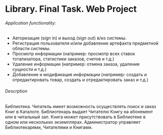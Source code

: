 # Library. Final Task. Web Project

###### Application functionality:
  - Авторизация (sign in) и выход (sign out) в/из системы.
  - Регистрация пользователя и/или добавление артефакта предметной области системы.
  - Просмотр информации (например: просмотр всех ставок тотализатора, статистики заказов, счетов и т.д.)
  - Удаление информации (например: отмена заказа, удаление сущности и т.д.)
  - Добавление и модификация информации (например: создать и отредактировать товар, создать и отредактировать заказ и т.д.)

###### Descrption
  Библиотека. Читатель имеет возможность осуществлять поиск и заказ Книг в Каталоге. Библиотекарь выдает Читателю Книгу на абонемент или в читальный зал. Книга может присутствовать в Библиотеке в одном или нескольких экземплярах. Администратор управляет Библиотекарями, Читателями и Книгами.


